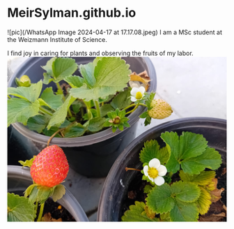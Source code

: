 # MeirSylman.github.io
![pic](/WhatsApp Image 2024-04-17 at 17.17.08.jpeg)
I am a MSc student at the Weizmann Institute of Science.

I find joy in caring for plants and observing the fruits of my labor.
![strawberry](/WhatsApp%20Image%202024-04-14%20at%2011.23.55.jpeg)
